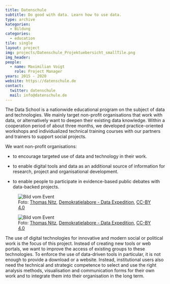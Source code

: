 ```yaml
---
title: Datenschule
subtitle: Do good with data. Learn how to use data.
type: archive
kategorien:
  - Bildung
categories:
  - education
tile: single
layout: project
img: projects/Datenschule_Projektuebersicht_smallTile.png
img_header:
people:
  - name: Maximilian Voigt
    role: Project Manager
years: 2015 - 2020
website: https://datenschule.de
contact:
  twitter: datenschule
  mail: info@datenschule.de
---
```


The Data School is a nationwide educational program on the subject of data and technologies. We mainly target non-profit organisations that work with data, or alternatively want to deepen their existing data knowledge. Within a cooperation period of about three months, we developed practice-oriented workshops and individualized technical training courses with our partners and trainers to support social projects.

We want non-profit organisations:

+ to encourage targeted use of data and technology in their work.

+ to enable digital tools and data as an additional source of information for research, project and organisational development.

+ to enable people to participate in evidence-based public debates with data-backed projects.


<div class="two-img offset-lg-2">
  <figure class="license">
    <img alt="Bild vom Event" src="/files/projects/datenschule_img_1.jpg">
        <figcaption>Foto: <a href="//tnt-fotoart.de">Thomas Nitz</a>, <a href=https://www.flickr.com/photos/okfde/42889539312/in/album-72157696546500561/>Demokratielabore - Data Expedition</a>, <a href="https://creativecommons.org/licenses/by/4.0/">CC-BY 4.0</a></figcaption>
    </figure>
    <figure class="license">
    <img alt="Bild vom Event" src="/files/projects/datenschule_img_2.jpg">
        <figcaption>Foto: <a href="//tnt-fotoart.de">Thomas Nitz</a>, <a href="https://www.flickr.com/photos/okfde/42939106321/in/album-72157696546500561/">Demokratielabore - Data Expedition</a>, <a href="https://creativecommons.org/licenses/by/4.0/">CC-BY 4.0</a></figcaption>
    </figure>
</div>


The use of digital technologies for innovative and modern social or political work is the focus of this project. Instead of creating new tools or web portals, we want to improve the access of existing groups to these technologies. To enforce the use of data-driven tools in particular, it is not enough to provide a download or a website. Instead, institutional users also need the technical and strategic competence to select and use the right analysis methods, visualisation and communication forms for their own work and to integrate them into their organisation in the long term.
